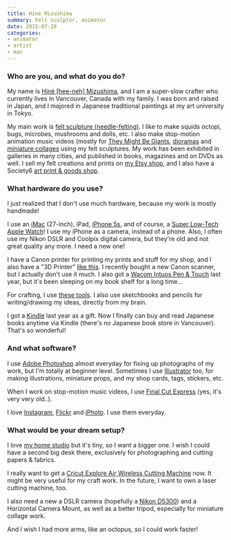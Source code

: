 ```yaml
---
title: Hiné Mizushima
summary: Felt sculptor, animator
date: 2015-07-28
categories:
- animator
- artist
- mac
---
```


### Who are you, and what do you do?

My name is [Hiné [hee-neh] Mizushima](http://www.hinemizushima.com/ "Hiné's website."), and I am a super-slow crafter who currently lives in Vancouver, Canada with my family. I was born and raised in Japan, and I majored in Japanese traditional paintings at my art university in Tokyo.

My main work is [felt sculpture (needle-felting)](http://www.hinemizushima.com/72050/felt-sculptures "Hiné's sculptures."). I like to make squids octopi, bugs, microbes, mushrooms and dolls, etc. I also make stop-motion animation music videos (mostly for [They Might Be Giants](https://www.behance.net/gallery/8439009/Video-Insect-Hospital "Hiné's TMBG video on Behance."), [dioramas](https://www.behance.net/gallery/25898041/Cephalopod-Anatomy-Class "Hiné's anatomy diorama on Behance.") and [miniature collages](http://www.hinemizushima.com/335608/miniature-collage "Hiné's felt collages.") using my felt sculptures. My work has been exhibited in galleries in many cities, and published in books, magazines and on DVDs as well. I sell my felt creations and prints on [my Etsy shop](https://www.etsy.com/shop/hine "Hiné's Etsy store."), and I also have a Society6 [art print & goods shop](http://society6.com/hine "Hiné's Society6 store.").

### What hardware do you use?

I just realized that I don't use much hardware, because my work is mostly handmade!

I use an [iMac][] (27-inch), iPad, [iPhone 5s][iphone-5s], and of course, a [Super Low-Tech Apple Watch][super-low-tech-apple-watch]! I use my iPhone as a camera, instead of a phone. Also, I often use my Nikon DSLR and Coolpix digital camera, but they're old and not great quality any more. I need a new one!

I have a Canon printer for printing my prints and stuff for my shop, and I also have a "3D Printer" [like this](https://www.behance.net/gallery/2990737/GIF-Animation-3D-Printer "Hiné's 3D 'printer' on Behance."). I recently bought a new Canon scanner, but I actually don't use it much. I also got a [Wacom Intuos Pen & Touch][intuos] last year, but it's been sleeping on my book shelf for a long time...

For crafting, I use [these tools](https://www.flickr.com/photos/sheishine/16046525941/ "A Flickr photo of Hiné's felt tools."). I also use sketchbooks and pencils for writing/drawing my ideas, directly from my brain.

I got a [Kindle][] last year as a gift. Now I finally can buy and read Japanese books anytime via Kindle (there's no Japanese book store in Vancouver). That's so wonderful!

### And what software?

I use [Adobe Photoshop][photoshop] almost everyday for fixing up photographs of my work, but I'm totally at beginner level. Sometimes I use [Illustrator][] too, for making illustrations, miniature props, and my shop cards, tags, stickers, etc.

When I work on stop-motion music videos, I use [Final Cut Express][final-cut-express] (yes, it's very very old..).

I love [Instagram](https://instagram.com/sheishine/ "Hiné's Instagram account."), [Flickr](https://www.flickr.com/photos/sheishine/ "Hiné's Flickr account.") and [iPhoto][]. I use them everyday.

### What would be your dream setup?

I love [my home studio](https://www.etsy.com/seller-handbook/article/inspiring-workspaces-hine/22265183158 "An Etsy interview with Hiné.") but it's tiny, so I want a bigger one. I wish I could have a second big desk there, exclusively for photographing and cutting papers & fabrics.

I really want to get a [Cricut Explore Air Wireless Cutting Machine][explore-air-wireless] now. It might be very useful for my craft work. In the future, I want to own a laser cutting machine, too.

I also need a new a DSLR camera (hopefully a [Nikon D5300][d5300]) and a Horizontal Camera Mount, as well as a better tripod, especially for miniature collage work.

And I wish I had more arms, like an octopus, so I could work faster!

[d5300]: https://www.nikonusa.com/en/Nikon-Products/Product/dslr-cameras/1519/D5300.html "A 24 megapixel DSLR."
[explore-air-wireless]: https://www.amazon.com/Cricut-Explore-Wireless-Cutting-Machine/dp/B00TTESL18 "An electronic cutting machine."
[final-cut-express]: https://en.wikipedia.org/wiki/Final_Cut_Express "A consumer-level video editing suite for the Mac."
[illustrator]: https://www.adobe.com/products/illustrator.html "A vector graphics editor."
[imac]: https://www.apple.com/imac/ "An all-in-one computer."
[intuos]: https://www.wacom.com/en-us/products/pen-tablets/intuos "A pen tablet."
[iphone-5s]: https://en.wikipedia.org/wiki/IPhone_5S "A smartphone."
[iphoto]: https://en.wikipedia.org/wiki/IPhoto "Photo management software for the Mac."
[kindle]: https://www.amazon.com/Kindle-Ereader-ebook-reader/dp/B007HCCNJU "A digital book reader."
[photoshop]: https://www.adobe.com/products/photoshop.html "A bitmap image editor."
[super-low-tech-apple-watch]: http://web.archive.org/web/20160401180905/http://www.hinemizushima.com:80/72050/6059931/felt-sculptures/(super-low-tech)-apple-watch "A felt watch."
